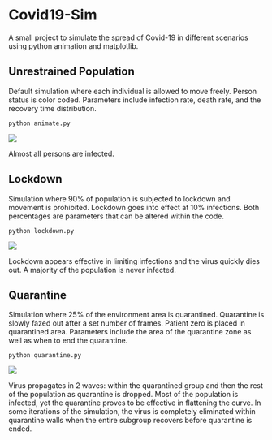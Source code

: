 # Covid19-Sim

A small project to simulate the spread of Covid-19 in different scenarios using python animation and matplotlib.

## Unrestrained Population
Default simulation where each individual is allowed to move freely. Person status is color coded. Parameters include infection rate, death rate, and the recovery time distribution.

```
python animate.py
```

![](unrestrained.gif)

Almost all persons are infected.

## Lockdown
Simulation where 90% of population is subjected to lockdown and movement is prohibited. Lockdown goes into effect at 10% infections. Both percentages are parameters that can be altered within the code. 
```
python lockdown.py
```

![](lockdown.gif)

Lockdown appears effective in limiting infections and the virus quickly dies out. A majority of the population is never infected.

## Quarantine
Simulation where 25% of the environment area is quarantined. Quarantine is slowly fazed out after a set number of frames. Patient zero is placed in quarantined area. Parameters include the area of the quarantine zone as well as when to end the quarantine. 
```
python quarantine.py
```

![](quarantine.gif)

Virus propagates in 2 waves: within the quarantined group and then the rest of the population as quarantine is dropped. Most of the population is infected, yet the quarantine proves to be effective in flattening the curve. In some iterations of the simulation, the virus is completely eliminated within quarantine walls when the entire subgroup recovers before quarantine is ended.
